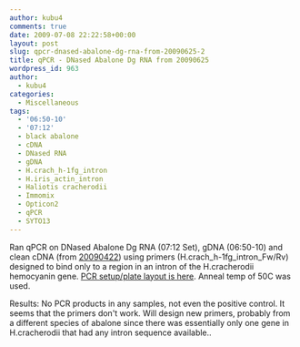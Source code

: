 ```yaml
---
author: kubu4
comments: true
date: 2009-07-08 22:22:58+00:00
layout: post
slug: qpcr-dnased-abalone-dg-rna-from-20090625-2
title: qPCR - DNased Abalone Dg RNA from 20090625
wordpress_id: 963
author:
  - kubu4
categories:
  - Miscellaneous
tags:
  - '06:50-10'
  - '07:12'
  - black abalone
  - cDNA
  - DNased RNA
  - gDNA
  - H.crach_h-1fg_intron
  - H.iris_actin_intron
  - Haliotis cracherodii
  - Immomix
  - Opticon2
  - qPCR
  - SYTO13
---
```


Ran qPCR on DNased Abalone Dg RNA (07:12 Set), gDNA (06:50-10) and clean cDNA (from [20090422](/Sam%27s+Working+Notebook+Jan-May+2009#sjw20090422)) using primers (H.crach_h-1fg_intron_Fw/Rv) designed to bind only to a region in an intron of the H.cracherodii hemocyanin gene. [PCR setup/plate layout is here](http://eagle.fish.washington.edu/Arabidopsis/Notebook%20Workup%20Files/20090708-01.jpg). Anneal temp of 50C was used.

Results: No PCR products in any samples, not even the positive control. It seems that the primers don't work. Will design new primers, probably from a different species of abalone since there was essentially only one gene in H.cracherodii that had any intron sequence available..
